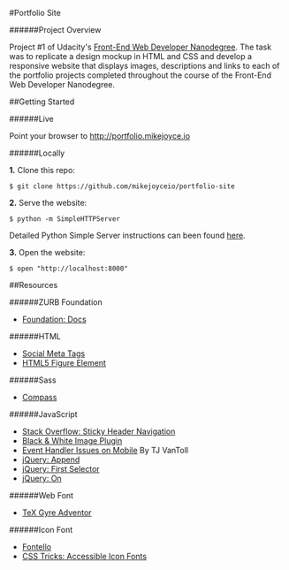 #Portfolio Site

######Project Overview

Project #1 of Udacity's [Front-End Web Developer Nanodegree](https://www.udacity.com/course/front-end-web-developer-nanodegree--nd001). The task was to replicate a design mockup in HTML and CSS and develop a responsive website that displays images, descriptions and links to each of the portfolio projects completed throughout the course of the Front-End Web Developer Nanodegree.

##Getting Started

######Live

Point your browser to http://portfolio.mikejoyce.io

######Locally

**1.** Clone this repo:

```
$ git clone https://github.com/mikejoyceio/portfolio-site
````

**2.** Serve the website:

```
$ python -m SimpleHTTPServer
```

Detailed Python Simple Server instructions can been found [here](https://docs.python.org/2/library/basehttpserver.html).

**3.** Open the website:

```
$ open "http://localhost:8000"
```

##Resources

######ZURB Foundation

- [Foundation: Docs](http://foundation.zurb.com/docs/)

######HTML

- [Social Meta Tags](http://moz.com/blog/meta-data-templates-123)
- [HTML5 Figure Element](http://html5doctor.com/the-figure-figcaption-elements/)

######Sass

- [Compass](http://compass-style.org/)

######JavaScript

- [Stack Overflow: Sticky Header Navigation](http://stackoverflow.com/questions/16442016/jquery-sticky-header-that-shrinks-when-scrolling-down)
- [Black & White Image Plugin](http://gianlucaguarini.github.io/jQuery.BlackAndWhite/)
- [Event Handler Issues on Mobile](http://tjvantoll.com/2012/08/19/onscroll-event-issues-on-mobile-browsers/) By TJ VanToll
- [jQuery: Append](http://api.jquery.com/append/)
- [jQuery: First Selector](http://api.jquery.com/first-selector/)
- [jQuery: On](http://api.jquery.com/on/)

######Web Font

- [TeX Gyre Adventor](http://www.fontsquirrel.com/fonts/TeX-Gyre-Adventor)

######Icon Font

- [Fontello](http://fontello.com/)
- [CSS Tricks: Accessible Icon Fonts](http://css-tricks.com/html-for-icon-font-usage/)
